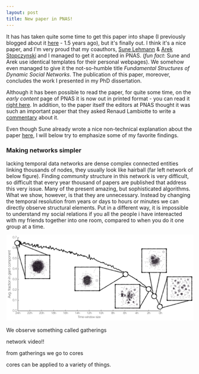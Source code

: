 ```yaml
---
layout: post
title: New paper in PNAS!
---
```


It has has taken quite some time to get this paper into shape (I previously blogged about it [here](/2015/02/01/next_big_thing.html) - 1.5 years ago), but it's finally out.
I think it's a nice paper, and I'm very proud that my coauthors, [Sune Lehmann](https://sunelehmann.com) & [Arek Stopczynski](https://stopczynski.com/) and I managed to get it accepted in PNAS. (*fun fact*: Sune and Arek use identical templates for their personal webpages).
We somehow even managed to give it the not-so-humble title _Fundamental Structures of Dynamic Social Networks_.
The publication of this paper, moreover, concludes the work I presented in my PhD dissertation.

Although it has been possible to read the paper, for quite some time, on the _early content_ page of PNAS it is now out in printed format - you can read it [right here](http://www.pnas.org/content/early/2016/08/22/1602803113.abstract).
In addition, to the paper itself the editors at PNAS thought it was such an important paper that they asked Renaud Lambiotte to write a [commentary](http://www.pnas.org/content/early/2016/08/22/1612364113.extract) about it.

Even though Sune already wrote a nice non-technical explanation about the paper [here](https://sunelehmann.com/2016/08/24/new-paper-in-pnas/), I will below try to emphasize some of my favorite findings.

### Making networks simpler

lacking temporal data networks are dense complex connected entities linking thousands of nodes, they usually look like hairball (far left network of below figure).
Finding *community* structure in this network is very difficult, so difficult that every year thousand of papers are published that address this very issue.
Many of the present amazing, but sophisticated algorithms. 
What we show, however, is that they are unnecessary.
Instead by changing the temporal resolution from years or days to hours or minutes we can directly observe structural elements.
Put in a different way, it is impossible to understand my social relations if you all the people i have intereacted with my friends together into one room, compared to when you do it one group at a time. 

<a href="/images/2016/network_unfolding.png"><img src="/images/2016/network_unfolding.png" alt="trips" width="800" /></a>

We observe something called gatherings 

network video!!

from gatherings we go to cores

cores can be applied to a variety of things. 

